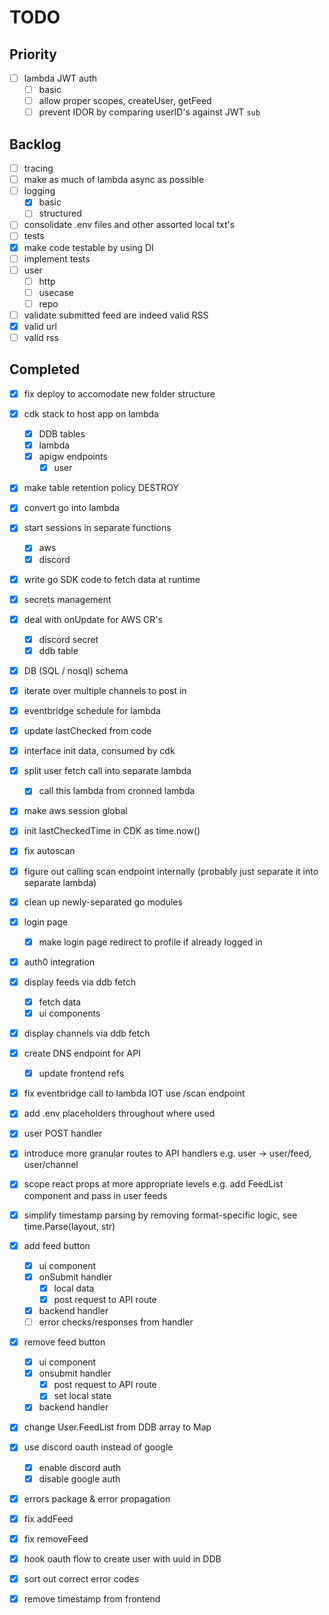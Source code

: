 # TODO

## Priority

- [ ] lambda JWT auth
  - [ ] basic
  - [ ] allow proper scopes, createUser, getFeed
  - [ ] prevent IDOR by comparing userID's against JWT `sub`

## Backlog 

- [ ] tracing
- [ ] make as much of lambda async as possible
- [ ] logging
  - [x] basic
  - [ ] structured
- [ ] consolidate .env files and other assorted local txt's
- [ ] tests 
 - [x] make code testable by using DI
 - [ ] implement tests
  - [ ] user
    - [ ] http
    - [ ] usecase
    - [ ] repo
- [ ] validate submitted feed are indeed valid RSS
 - [x] valid url 
 - [ ] valid rss

## Completed

- [x] fix deploy to accomodate new folder structure
- [x] cdk stack to host app on lambda
  - [x] DDB tables
  - [x] lambda
  - [x] apigw endpoints
    - [x] user
- [x] make table retention policy DESTROY
- [x] convert go into lambda
- [x] start sessions in separate functions
  - [x] aws
  - [x] discord
- [x] write go SDK code to fetch data at runtime
- [x] secrets management
- [x] deal with onUpdate for AWS CR's
  - [x] discord secret
  - [x] ddb table
- [x] DB (SQL / nosql) schema
- [x] iterate over multiple channels to post in
- [x] eventbridge schedule for lambda
- [x] update lastChecked from code
- [x] interface init data, consumed by cdk
- [x] split user fetch call into separate lambda
  - [x] call this lambda from cronned lambda
- [x] make aws session global
- [x] init lastCheckedTime in CDK as time.now()
- [x] fix autoscan
- [x] figure out calling scan endpoint internally (probably just separate it into separate lambda)
- [x] clean up newly-separated go modules
- [x] login page
  - [x] make login page redirect to profile if already logged in
- [x] auth0 integration
- [x] display feeds via ddb fetch
  - [x] fetch data
  - [x] ui components
- [x] display channels via ddb fetch
- [x] create DNS endpoint for API
  - [x] update frontend refs
- [x] fix eventbridge call to lambda IOT use /scan endpoint
- [x] add .env placeholders throughout where used
- [x] user POST handler
- [x] introduce more granular routes to API handlers e.g. user -> user/feed, user/channel
- [x] scope react props at more appropriate levels e.g. add FeedList component and pass in user feeds
- [x] simplify timestamp parsing by removing format-specific logic, see time.Parse(layout, str)
- [x] add feed button
  - [x] ui component
  - [x] onSubmit handler
    - [x] local data
    - [x] post request to API route
  - [x] backend handler
  - [ ] error checks/responses from handler
- [x] remove feed button
  - [x] ui component
  - [x] onsubmit handler
    - [x] post request to API route
    - [x] set local state
  - [x] backend handler
- [x] change User.FeedList from DDB array to Map
- [x] use discord oauth instead of google
  - [x] enable discord auth
  - [x] disable google auth
- [x] errors package & error propagation
- [x] fix addFeed
- [x] fix removeFeed
- [x] hook oauth flow to create user with uuid in DDB
 - [x] sort out correct error codes
- [x] remove timestamp from frontend

